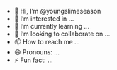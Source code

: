 - 👋 Hi, I’m @youngslimeseason
- 👀 I’m interested in ...
- 🌱 I’m currently learning ...
- 💞️ I’m looking to collaborate on ...
- 📫 How to reach me ...
- 😄 Pronouns: ...
- ⚡ Fun fact: ...

<!---
youngslimeseason/youngslimeseason is a ✨ special ✨ repository because its `README.md` (this file) appears on your GitHub profile.
You can click the Preview link to take a look at your changes.
--->
